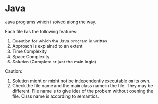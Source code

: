 # Java
Java programs which I solved along the way.

Each file has the following features:
1. Question for which the Java program is written
2. Approach is explained to an extent
3. Time Complexity
4. Space Complexity
5. Solution (Complete or just the main logic)

Caution: 
1. Solution might or might not be independently executable on its own.
2. Check the file name and the main class name in the file. They may be different.
   File name is to give idea of the problem without opening the file. 
   Class name is according to semantics. 
